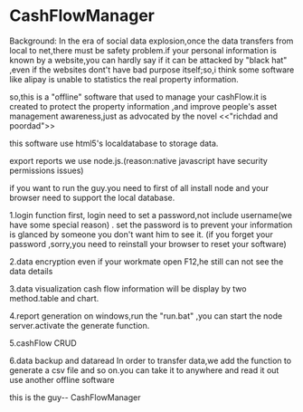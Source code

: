 # CashFlowManager
  Background: In the era of social data explosion,once the data transfers from local to net,there must be safety
  problem.if your personal information is known by a website,you can hardly say if it can be attacked by "black hat"
  ,even if the websites dont't have bad purpose itself;so,i think some software like alipay is unable to statistics 
  the real property information.

  so,this is a  "offline" software that used to manage your cashFlow.it is created to protect the property information
  ,and improve people's asset management awareness,just as advocated by the novel <<"richdad and poordad">>

  
  this software use html5's localdatabase to storage data.
  
  export reports we use node.js.(reason:native javascript have security permissions issues)

  if you want to run the guy.you need  to first of all install node and your browser need to support the local database.

  1.login function
    first, login need to set a password,not include username(we have some special reason) . set the password is to prevent
    your information is glanced by someone you don't want him to see it.
    (if you forget your password ,sorry,you need to reinstall your browser to reset your software)

  2.data encryption
    even if your workmate open F12,he still can not see the data details

  3.data visualization
    cash flow information will be display by two method.table and chart.
  
  4.report generation
    on windows,run the "run.bat" ,you can start the node server.activate the generate function.
  
  5.cashFlow CRUD

  6.data backup and dataread
    In order to transfer data,we add the function to generate a csv file and so on.you can take it to anywhere 
    and read it out use another offline software
  
  this is the guy-- CashFlowManager

